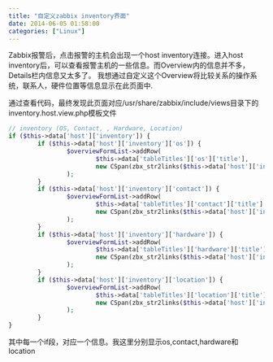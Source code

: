 ```yaml
---
title: "自定义zabbix inventory界面"
date: 2014-06-05 01:58:00
categories: ["Linux"]
---
```

Zabbix报警后，点击报警的主机会出现一个host inventory连接。进入host inventory后，可以查看报警主机的一些信息。而Overview内的信息并不多，Details栏内信息又太多了。
我想通过自定义这个Overview将比较关系的操作系统，联系人，硬件位置等信息显示在此页面中.

通过查看代码，最终发现此页面对应/usr/share/zabbix/include/views目录下的inventory.host.view.php模板文件

``` php
// inventory (OS, Contact, , Hardware, Location)
if ($this->data['host']['inventory']) {
        if ($this->data['host']['inventory']['os']) {
                $overviewFormList->addRow(
                        $this->data['tableTitles']['os']['title'],
                        new CSpan(zbx_str2links($this->data['host']['inventory']['os']), 'text-field')
                );
        }
        if ($this->data['host']['inventory']['contact']) {
                $overviewFormList->addRow(
                        $this->data['tableTitles']['contact']['title'],
                        new CSpan(zbx_str2links($this->data['host']['inventory']['contact']), 'text-field')
                );
        }
        if ($this->data['host']['inventory']['hardware']) {
                $overviewFormList->addRow(
                        $this->data['tableTitles']['hardware']['title'],
                        new CSpan(zbx_str2links($this->data['host']['inventory']['hardware']), 'text-field')
                );
        }
        if ($this->data['host']['inventory']['location']) {
                $overviewFormList->addRow(
                        $this->data['tableTitles']['location']['title'],
                        new CSpan(zbx_str2links($this->data['host']['inventory']['location']), 'text-field')
                );
        }
}

```

其中每一个if段，对应一个信息。我这里分别显示os,contact,hardware和location



